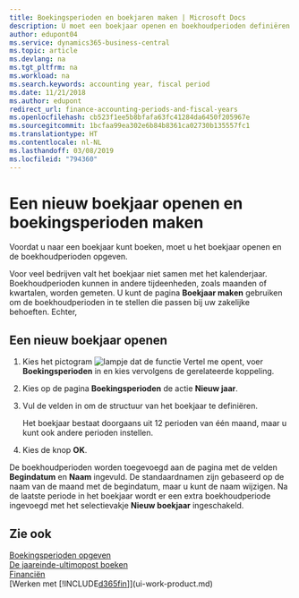 ```yaml
---
title: Boekingsperioden en boekjaren maken | Microsoft Docs
description: U moet een boekjaar openen en boekhoudperioden definiëren voordat u in een boekjaar kunt boeken.
author: edupont04
ms.service: dynamics365-business-central
ms.topic: article
ms.devlang: na
ms.tgt_pltfrm: na
ms.workload: na
ms.search.keywords: accounting year, fiscal period
ms.date: 11/21/2018
ms.author: edupont
redirect_url: finance-accounting-periods-and-fiscal-years
ms.openlocfilehash: cb523f1ee5b8bfafa63fc41284da6450f205967e
ms.sourcegitcommit: 1bcfaa99ea302e6b84b8361ca02730b135557fc1
ms.translationtype: HT
ms.contentlocale: nl-NL
ms.lasthandoff: 03/08/2019
ms.locfileid: "794360"
---
```

# <a name="open-a-new-fiscal-year-and-create-accounting-periods"></a>Een nieuw boekjaar openen en boekingsperioden maken
Voordat u naar een boekjaar kunt boeken, moet u het boekjaar openen en de boekhoudperioden opgeven.  

Voor veel bedrijven valt het boekjaar niet samen met het kalenderjaar. Boekhoudperioden kunnen in andere tijdeenheden, zoals maanden of kwartalen, worden gemeten. U kunt de pagina **Boekjaar maken** gebruiken om de boekhoudperioden in te stellen die passen bij uw zakelijke behoeften. Echter,   

## <a name="to-open-a-new-fiscal-year"></a>Een nieuw boekjaar openen
1. Kies het pictogram ![lampje dat de functie Vertel me opent](media/ui-search/search_small.png "Vertel me wat u wilt doen"), voer **Boekingsperioden** in en kies vervolgens de gerelateerde koppeling.
2. Kies op de pagina **Boekingsperioden** de actie **Nieuw jaar**.
3. Vul de velden in om de structuur van het boekjaar te definiëren.

    Het boekjaar bestaat doorgaans uit 12 perioden van één maand, maar u kunt ook andere perioden instellen.
4. Kies de knop **OK**.

De boekhoudperioden worden toegevoegd aan de pagina met de velden **Begindatum** en **Naam** ingevuld. De standaardnamen zijn gebaseerd op de naam van de maand met de begindatum, maar u kunt de naam wijzigen. Na de laatste periode in het boekjaar wordt er een extra boekhoudperiode ingevoegd met het selectievakje **Nieuw boekjaar** ingeschakeld.  


## <a name="see-also"></a>Zie ook
[Boekingsperioden opgeven](finance-how-specify-posting-periods.md)  
[De jaareinde-ultimopost boeken](year-how-post-year-end-close-entry.md)  
[Financiën](finance.md)  
[Werken met [!INCLUDE[d365fin](includes/d365fin_md.md)]](ui-work-product.md)
